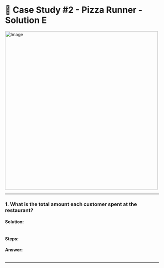 # 🍜 Case Study #2 - Pizza Runner - Solution E
<img src="https://8weeksqlchallenge.com/images/case-study-designs/2.png" alt="Image" width="500" height="520">

***
### **1. What is the total amount each customer spent at the restaurant?**

#### **Solution**:
````sql

````

#### **Steps**:


#### **Answer**:
<img src="" >



***